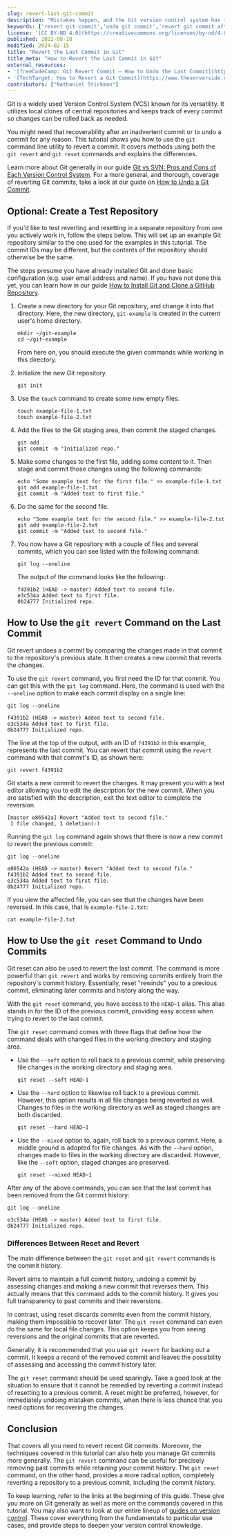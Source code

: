 ```yaml
---
slug: revert-last-git-commit
description: "Mistakes happen, and the Git version control system has tools to help you navigate them. In this tutorial, learn two methods to undo your most recent Git commit, what sets the methods apart, and when to use them."
keywords: ['revert git commit','undo git commit','revert git commit after push']
license: '[CC BY-ND 4.0](https://creativecommons.org/licenses/by-nd/4.0)'
published: 2022-08-18
modified: 2024-02-15
title: "Revert the Last Commit in Git"
title_meta: "How to Revert the Last Commit in Git"
external_resources:
- '[freeCodeCamp: Git Revert Commit – How to Undo the Last Commit](https://www.freecodecamp.org/news/git-revert-commit-how-to-undo-the-last-commit/)'
- '[TechTarget: How to Revert a Git Commit](https://www.theserverside.com/tutorial/How-to-git-revert-a-commit-A-simple-undo-changes-example)'
contributors: ["Nathaniel Stickman"]
---
```


Git is a widely used Version Control System (VCS) known for its versatility. It utilizes local clones of central repositories and keeps track of every commit so changes can be rolled back as needed.

You might need that recoverability after an inadvertent commit or to undo a commit for any reason. This tutorial shows you how to use the `git` command line utility to revert a commit. It covers methods using both the `git revert` and `git reset` commands and explains the differences.

Learn more about Git generally in our guide [Git vs SVN: Pros and Cons of Each Version Control System](/docs/guides/svn-vs-git/#what-is-the-git-version-control-system). For a more general, and thorough, coverage of reverting Git commits, take a look at our guide on [How to Undo a Git Commit](/docs/guides/how-to-undo-git-commit/).

## Optional: Create a Test Repository

If you'd like to test reverting and resetting in a separate repository from one you actively work in, follow the steps below. This will set up an example Git repository similar to the one used for the examples in this tutorial. The commit IDs may be different, but the contents of the repository should otherwise be the same.

The steps presume you have already installed Git and done basic configuration (e.g. user email address and name). If you have not done this yet, you can learn how in our guide [How to Install Git and Clone a GitHub Repository](/docs/guides/how-to-install-git-and-clone-a-github-repository/).

1.  Create a new directory for your Git repository, and change it into that directory. Here, the new directory, `git-example` is created in the current user's home directory.

    ```command
    mkdir ~/git-example
    cd ~/git-example
    ```

    From here on, you should execute the given commands while working in this directory.

1.  Initialize the new Git repository.

    ```command
    git init
    ```

1.  Use the `touch` command to create some new empty files.

    ```command
    touch example-file-1.txt
    touch example-file-2.txt
    ```

1.  Add the files to the Git staging area, then commit the staged changes.

    ```command
    git add .
    git commit -m "Initialized repo."
    ```

1.  Make some changes to the first file, adding some content to it. Then stage and commit those changes using the following commands:

    ```command
    echo "Some example text for the first file." >> example-file-1.txt
    git add example-file-1.txt
    git commit -m "Added text to first file."
    ```

1.  Do the same for the second file.

    ```command
    echo "Some example text for the second file." >> example-file-2.txt
    git add example-file-2.txt
    git commit -m "Added text to second file."
    ```

1.  You now have a Git repository with a couple of files and several commits, which you can see listed with the following command:

    ```command
    git log --oneline
    ```

    The output of the command looks like the following:

    ```output
    f4391b2 (HEAD -> master) Added text to second file.
    e3c534a Added text to first file.
    0b24777 Initialized repo.
    ```

## How to Use the `git revert` Command on the Last Commit

Git revert undoes a commit by comparing the changes made in that commit to the repository's previous state. It then creates a new commit that reverts the changes.

To use the `git revert` command, you first need the ID for that commit. You can get this with the `git log` command. Here, the command is used with the `--oneline` option to make each commit display on a single line:

```command
git log --oneline
```

```output
f4391b2 (HEAD -> master) Added text to second file.
e3c534a Added text to first file.
0b24777 Initialized repo.
```

The line at the top of the output, with an ID of `f4391b2` in this example, represents the last commit. You can revert that commit using the `revert` command with that commit's ID, as shown here:

```command
git revert f4391b2
```

Git starts a new commit to revert the changes. It may present you with a text editor allowing you to edit the description for the new commit. When you are satisfied with the description, exit the text editor to complete the reversion.

```output
[master e86542a] Revert "Added text to second file."
 1 file changed, 1 deletion(-)
```

Running the `git log` command again shows that there is now a new commit to revert the previous commit:

```command
git log --oneline
```

```output
e86542a (HEAD -> master) Revert "Added text to second file."
f4391b2 Added text to second file.
e3c534a Added text to first file.
0b24777 Initialized repo.
```

If you view the affected file, you can see that the changes have been reversed. In this case, that is `example-file-2.txt`:

```command
cat example-file-2.txt
```

## How to Use the `git reset` Command to Undo Commits

Git reset can also be used to revert the last commit. The command is more powerful than `git revert` and works by removing commits entirely from the repository's commit history. Essentially, reset "rewinds" you to a previous commit, eliminating later commits and history along the way.

With the `git reset` command, you have access to the `HEAD~1` alias. This alias stands in for the ID of the previous commit, providing easy access when trying to revert to the last commit.

The `git reset` command comes with three flags that define how the command deals with changed files in the working directory and staging area.

-   Use the `--soft` option to roll back to a previous commit, while preserving file changes in the working directory and staging area.

    ```command
    git reset --soft HEAD~1
    ```

-   Use the `--hard` option to likewise roll back to a previous commit. However, this option results in all file changes being reverted as well. Changes to files in the working directory as well as staged changes are both discarded.

    ```command
    git reset --hard HEAD~1
    ```

-   Use the `--mixed` option to, again, roll back to a previous commit. Here, a middle ground is adopted for file changes. As with the `--hard` option, changes made to files in the working directory are discarded. However, like the `--soft` option, staged changes are preserved.

    ```command
    git reset --mixed HEAD~1
    ```

After any of the above commands, you can see that the last commit has been removed from the Git commit history:

```command
git log --oneline
```

```output
e3c534a (HEAD -> master) Added text to first file.
0b24777 Initialized repo.
```

### Differences Between Reset and Revert

The main difference between the `git reset` and `git revert` commands is the commit history.

Revert aims to maintain a full commit history, undoing a commit by assessing changes and making a new commit that reverses them. This actually means that this command adds to the commit history. It gives you full transparency to past commits and their reversions.

In contrast, using reset discards commits even from the commit history, making them impossible to recover later. The `git reset` command can even do the same for local file changes. This option keeps you from seeing reversions and the original commits that are reverted.

Generally, it is recommended that you use `git revert` for backing out a commit. It keeps a record of the removed commit and leaves the possibility of assessing and accessing the commit history later.

The `git reset` command should be used sparingly. Take a good look at the situation to ensure that it cannot be remedied by reverting a commit instead of resetting to a previous commit. A reset might be preferred, however, for immediately undoing mistaken commits, when there is less chance that you need options for recovering the changes.

## Conclusion

That covers all you need to revert recent Git commits. Moreover, the techniques covered in this tutorial can also help you manage Git commits more generally. The `git revert` command can be useful for precisely removing past commits while retaining your commit history. The `git reset` command, on the other hand, provides a more radical option, completely reverting a repository to a previous commit, including the commit history.

To keep learning, refer to the links at the beginning of this guide. These give you more on Git generally as well as more on the commands covered in this tutorial. You may also want to look at our entire lineup of [guides on version control](/docs/guides/development/version-control/). These cover everything from the fundamentals to particular use cases, and provide steps to deepen your version control knowledge.